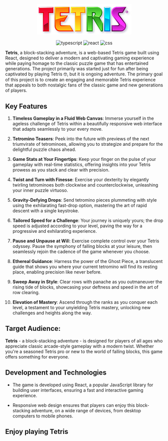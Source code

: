 <p align="center">
  <a href="#" target="_blank">
    <img src="https://raw.githubusercontent.com/5hraddha/misc/master/images/tetris-official-logo.png" width=300 alt="tetris logo" />
  </a>
  <p align="center">
    <img src="https://img.shields.io/badge/typescript-%23007ACC.svg?style=for-the-badge&logo=typescript&logoColor=white" height=20 alt="typescript">
    <img src="https://img.shields.io/badge/React-20232A?style=for-the-badge&logo=react&logoColor=61DAFB" height=20 alt="react">
    <img src="https://img.shields.io/badge/CSS3-1572B6?style=for-the-badge&logo=css3&logoColor=white" height=20 alt="css">
  </p>
</p>

**Tetris**, a block-stacking adventure, is a web-based Tetris game built using React, designed to deliver a modern and captivating gaming experience while paying homage to the classic puzzle game that has entertained generations.
The project primarily was started just for fun after being captivated by playing Tetris 🤓, but it is ongoing adventure. The primary goal of this project is to create an engaging and memorable Tetris experience that appeals to both nostalgic fans of the classic game and new generations of players.

## Key Features

1. **Timeless Gameplay in a Fluid Web Canvas**: Immerse yourself in the ageless challenge of Tetris within a beautifully responsive web interface that adapts seamlessly to your every move.

2. **Tetromino Teasers**: Peek into the future with previews of the next triumvirate of tetrominoes, allowing you to strategize and prepare for the delightful puzzle chaos ahead.

3. **Game Stats at Your Fingertips**: Keep your finger on the pulse of your gameplay with real-time statistics, offering insights into your Tetris prowess as you stack and clear with precision.

4. **Twist and Turn with Finesse**: Exercise your dexterity by elegantly twirling tetrominoes both clockwise and counterclockwise, unleashing your inner puzzle virtuoso.

5. **Gravity-Defying Drops**: Send tetromino pieces plummeting with style using the exhilarating fast-drop option, mastering the art of rapid descent with a single keystroke.

6. **Tailored Speed for a Challenge**: Your journey is uniquely yours; the drop speed is adjusted according to your level, paving the way for a progressive and exhilarating experience.

7. **Pause and Unpause at Wil**l: Exercise complete control over your Tetris odyssey. Pause the symphony of falling blocks at your leisure, then seamlessly rejoin the cadence of the game whenever you choose.

8. **Ethereal Guidance**: Harness the power of the Ghost Piece, a translucent guide that shows you where your current tetromino will find its resting place, enabling precision like never before.

9. **Sweep Away in Style**: Clear rows with panache as you outmaneuver the rising tide of blocks, showcasing your deftness and speed in the art of row clearing.

10. **Elevation of Mastery**: Ascend through the ranks as you conquer each level, a testament to your unyielding Tetris mastery, unlocking new challenges and heights along the way.

## Target Audience:

**Tetris** - a block-stacking adventure - is designed for players of all ages who appreciate classic arcade-style gameplay with a modern twist. Whether you're a seasoned Tetris pro or new to the world of falling blocks, this game offers something for everyone.

## Development and Technologies

- The game is developed using React, a popular JavaScript library for building user interfaces, ensuring a fast and interactive gaming experience.

- Responsive web design ensures that players can enjoy this block-stacking adventure, on a wide range of devices, from desktop computers to mobile phones.

## Enjoy playing Tetris

[]()
